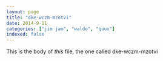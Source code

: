 ```yaml
---
layout: page
title: "dke-wczm-mzotvi"
date: 2014-9-11
categories: ["jim jam", "waldo", "quux"]
indexed: false
---
```

This is the body of _this_ file, the one called dke-wczm-mzotvi
